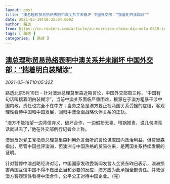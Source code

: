 ```yaml
---
layout: post
title: "澳总理称贸易热络表明中澳关系并未崩坏 中国外交部：“揣着明白装糊涂”"
date: 2021-05-19T10:31:04.000Z
author: 路透
from: https://cn.reuters.com/article/au-morrison-china-dip-mofa-0519-idCNKCS2D0123
tags: [ 路透 ]
categories: [ 路透 ]
---
```

<!--1621420264000-->
[澳总理称贸易热络表明中澳关系并未崩坏 中国外交部：“揣着明白装糊涂”](https://cn.reuters.com/article/au-morrison-china-dip-mofa-0519-idCNKCS2D0123)
------

<div>
<div><i>2021-05-19T10:05:32Z</i></div><p>路透北京5月19日 - 针对澳洲总理莫里森近期言论，中国外交部周三称，“中国有句话叫揣着明白装糊涂”，当前中澳关系面临严重困难，根源在于澳方粗暴干涉中国内政，责任也完全不在中方；当务之急是澳方要正视两国关系受挫的症结，客观理性看待中国和中国发展，回归中澳全面战略伙伴关系的正轨。</p><p>“澳方不能指望一边背信弃义、破坏合作，一边假扮无辜、甩锅推责，说几句漂亮话就过去了，”他在外交部例行记者会上称。</p><p>澳洲反对党工党指责总理莫里森利用危言耸听的言论谋取国内政治利益，但莫里森指出，尽管中国批评澳洲，但澳洲与中国热络的贸易往来，是两国关系持续发展的证明。</p><p>针对暂停中澳战略经济对话，中国国家发改委新闻发言人金贤东昨日表示，澳洲损害两国互信中国不得不做出正当和必要的反应，澳方应为此承担全部责任。并敦促澳方客观理性看待中澳合作，公平公正对待中国企业。（完）</p>
</div>
